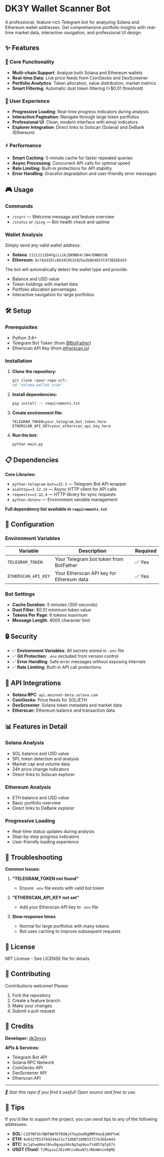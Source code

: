 # DK3Y Wallet Scanner Bot

A professional, feature-rich Telegram bot for analyzing Solana and Ethereum wallet addresses. Get comprehensive portfolio insights with real-time market data, interactive navigation, and professional UI design.

## ✨ Features

### 🚀 **Core Functionality**

- **Multi-chain Support**: Analyze both Solana and Ethereum wallets
- **Real-time Data**: Live price feeds from CoinGecko and DexScreener
- **Portfolio Analytics**: Token allocation, value distribution, market metrics
- **Smart Filtering**: Automatic dust token filtering (>$0.01 threshold)

### 💎 **User Experience**

- **Progressive Loading**: Real-time progress indicators during analysis
- **Interactive Pagination**: Navigate through large token portfolios
- **Professional UI**: Clean, modern interface with emoji indicators
- **Explorer Integration**: Direct links to Solscan (Solana) and DeBank (Ethereum)

### ⚡ **Performance**

- **Smart Caching**: 5-minute cache for faster repeated queries
- **Async Processing**: Concurrent API calls for optimal speed  
- **Rate Limiting**: Built-in protections for API stability
- **Error Handling**: Graceful degradation and user-friendly error messages

## 🎮 Usage

### **Commands**

- `/start` — Welcome message and feature overview
- `/status` or `/ping` — Bot health check and uptime

### **Wallet Analysis**

Simply send any valid wallet address:

- **Solana**: `11111112D4FgiiiikjQKNNh4rJN4rENWDCK8`  
- **Ethereum**: `0x742d35Cc6634C0532925a3b8D4037C973B26Ed33`

The bot will automatically detect the wallet type and provide:

- Balance and USD value
- Token holdings with market data
- Portfolio allocation percentages  
- Interactive navigation for large portfolios

## 🛠️ Setup

### **Prerequisites**

- Python 3.8+
- Telegram Bot Token (from [@BotFather](https://t.me/botfather))
- Etherscan API Key (from [etherscan.io](https://etherscan.io/apis))

### **Installation**

1. **Clone the repository:**

   ```sh
   git clone <your-repo-url>
   cd "solana wallet scan"
   ```

2. **Install dependencies:**

   ```sh
   pip install -r requirements.txt
   ```

3. **Create environment file:**

   ```env
   TELEGRAM_TOKEN=your_telegram_bot_token_here
   ETHERSCAN_API_KEY=your_etherscan_api_key_here
   ```

4. **Run the bot:**

   ```sh
   python main.py
   ```

## 📋 Dependencies

**Core Libraries:**

- `python-telegram-bot==22.3` — Telegram Bot API wrapper
- `aiohttp==3.12.14` — Async HTTP client for API calls
- `requests==2.32.4` — HTTP library for sync requests  
- `python-dotenv` — Environment variable management

**Full dependency list available in `requirements.txt`**

## 🔧 Configuration

### **Environment Variables**

| Variable | Description | Required |
|----------|-------------|----------|
| `TELEGRAM_TOKEN` | Your Telegram bot token from BotFather | ✅ Yes |
| `ETHERSCAN_API_KEY` | Your Etherscan API key for Ethereum data | ✅ Yes |

### **Bot Settings**

- **Cache Duration**: 5 minutes (300 seconds)
- **Dust Filter**: $0.01 minimum token value
- **Tokens Per Page**: 6 tokens maximum
- **Message Length**: 4000 character limit

## 🔒 Security

- ✅ **Environment Variables**: All secrets stored in `.env` file
- ✅ **Git Protection**: `.env` excluded from version control  
- ✅ **Error Handling**: Safe error messages without exposing internals
- ✅ **Rate Limiting**: Built-in API call protections

## 🚀 API Integrations

- **Solana RPC**: `api.mainnet-beta.solana.com`
- **CoinGecko**: Price feeds for SOL/ETH
- **DexScreener**: Solana token metadata and market data
- **Etherscan**: Ethereum balance and transaction data

## 📊 Features in Detail

### **Solana Analysis**

- SOL balance and USD value
- SPL token detection and analysis  
- Market cap and volume data
- 24h price change indicators
- Direct links to Solscan explorer

### **Ethereum Analysis**

- ETH balance and USD value
- Basic portfolio overview
- Direct links to DeBank explorer

### **Progressive Loading**

- Real-time status updates during analysis
- Step-by-step progress indicators
- User-friendly loading experience

## 🐛 Troubleshooting

**Common Issues:**

1. **"TELEGRAM_TOKEN not found"**
   - Ensure `.env` file exists with valid bot token

2. **"ETHERSCAN_API_KEY not set"**
   - Add your Etherscan API key to `.env` file

3. **Slow response times**
   - Normal for large portfolios with many tokens
   - Bot uses caching to improve subsequent requests

## 📄 License

MIT License - See LICENSE file for details

## 👥 Contributing

Contributions welcome! Please:

1. Fork the repository
2. Create a feature branch
3. Make your changes
4. Submit a pull request

## 🙏 Credits

**Developer:** [dk3yyyy](https://github.com/dk3yyyy)

**APIs & Services:**

- Telegram Bot API
- Solana RPC Network  
- CoinGecko API
- DexScreener API
- Etherscan API

---

*🌟 Star this repo if you find it useful! Open source and free to use.*

## 💸 Tips

If you'd like to support the project, you can send tips to any of the following addresses:

- **SOL:** `CZXTNF5k7BWTW8fR7KGNjXTmyUedRgMMPXmi8jWKPfeK`
- **ETH:** `0x6327E5374d244a11cf1d68f189E55f27e3EEe043`
- **BTC:** `bc1qtwe8mxt8nu9guquh0s9g3ap9uuftd057qfp57s`
- **USDT (Tron):** `TJMSyxu2J8zvMCcv6buN7zJNkmWn1n9qMQ`
